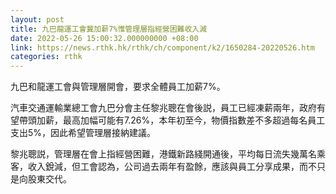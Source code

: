 ```yaml
---
layout: post
title: 九巴龍運工會冀加薪7%惟管理層指經營困難收入減
date: 2022-05-26 15:00:32.000000000 +08:00
link: https://news.rthk.hk/rthk/ch/component/k2/1650284-20220526.htm
categories: rthk
---
```


九巴和龍運工會與管理層開會，要求全體員工加薪7%。

汽車交通運輸業總工會九巴分會主任黎兆聰在會後説，員工已經凍薪兩年，政府有望帶頭加薪，最高加幅可能有7.26%，本年初至今，物價指數差不多超過每名員工支出5%，因此希望管理層接納建議。

黎兆聰説，管理層在會上指經營困難，港鐵新路綫開通後，平均每日流失幾萬名乘客，收入銳減，但工會認為，公司過去兩年有盈餘，應該與員工分享成果，而不只是向股東交代。
